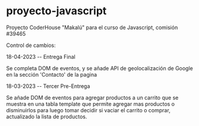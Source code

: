 # proyecto-javascript
Proyecto CoderHouse "Makalú" para el curso de Javascript, comisión #39465

Control de cambios:

18-04-2023 -- Entrega Final

Se completa DOM de eventos, y se añade API de geolocalización de Google en la sección 'Contacto' de la pagina


18-03-2023 -- Tercer Pre-Entrega

Se añade DOM de eventos para agregar productos a un carrito que se muestra en una tabla template que permite agregar mas productos o disminuirlos para luego tomar decidir si vaciar el carrito o comprar, actualizado la lista de productos.
